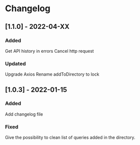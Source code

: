 # Changelog

## [1.1.0] - 2022-04-XX

### Added
Get API history in errors
Cancel http request

### Updated
Upgrade Axios
Rename addToDirectory to lock

## [1.0.3] - 2022-01-15

### Added
Add changelog file

### Fixed
Give the possibility to clean list of queries added in the directory.
